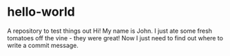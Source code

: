 # hello-world
A repository to test things out
Hi!
My name is John. I just ate some fresh tomatoes off the vine - they were great! Now I just need to find out where to write a commit message.
